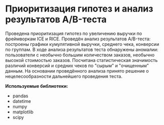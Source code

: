 # Приоритизация гипотез и анализ результатов A/B-теста

Проведена приоритизация гипотез по увеличению выручки по фреймворкам ICE и RICE. Проведён анализ результатов A/B-теста: построены графики кумулятивной выручки, среднего чека, конверсии по группам. В ходе анализа результатов теста обнаружены аномалии: пользователи с необычно большим количеством заказов, необычно высокой стоимостью заказов. Посчитана статистическая значимость различий конверсий и средних чеков по "сырым" и "очищенным" данным. На основании проведённого анализа принято решение о нецелесообразности дальнейшего проведения теста.

**Используемые библиотеки:**
* pandas
* datetime
* numpy
* matplotlib
* scipy
